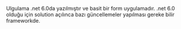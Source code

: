 Ulgulama .net 6.0da yazılmıştır ve basit bir form uygulamadır. .net 6.0 olduğu için solution açılınca bazı güncellemeler yapılması gereke bilir frameworkde.
